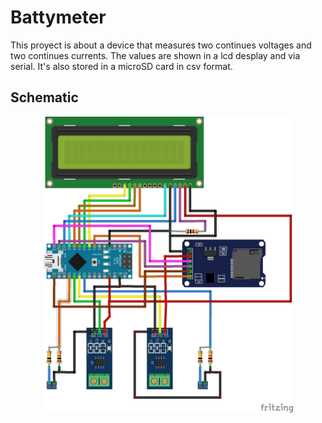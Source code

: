 # Battymeter

This proyect is about a device that measures two continues voltages and two continues currents. The values are shown in a lcd desplay and via serial. It's also stored in a microSD card in csv format.


## Schematic

<p align="center">
	<img src="schematic/BattyMeter_schematic_bb.png" width="400">	
</p>

